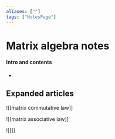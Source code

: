 ```yaml
---
aliases: [""]
tags: ["NotesPage"]
---
```


# Matrix algebra notes

#### Intro and contents
- 



## Expanded articles
![[matrix commutative law]]

![[matrix associative law]]

![[]]